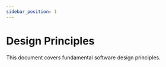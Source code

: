 ```yaml
---
sidebar_position: 1
---
```


# Design Principles

This document covers fundamental software design principles.

